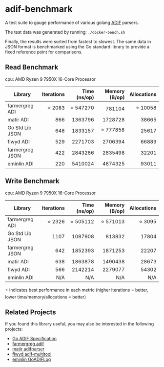 # adif-benchmark

A test suite to gauge performance of various golang [ADIF](https://www.adif.org/) parsers.

The test data was generated by running:
`./docker-bench.sh`

Finally, the results were sorted from fastest to slowest.
The same data in JSON format is benchmarked using the Go standard library to provide a fixed reference point for comparisons.

## Read Benchmark

cpu: AMD Ryzen 9 7950X 16-Core Processor

| Library         | Iterations | Time (ns/op) | Memory (B/op) | Allocations |
|-----------------|-----------:|-------------:|--------------:|------------:|
| farmergreg ADI  | ⭐ 2083    | ⭐ 547270    | 781104       | ⭐ 10058    |
| matir ADI       | 866        | 1363796      | 1728728       | 38665       |
| Go Std Lib JSON | 648        | 1833157      | ⭐ 777858    | 25617        |
| flwyd ADI       | 529        | 2271703      | 2706394       | 66889       |
| farmergreg JSON | 422        | 2843286      | 2835498       | 32201       |
| eminlin ADI     | 220        | 5410024      | 4874325       | 93011       |

## Write Benchmark

cpu: AMD Ryzen 9 7950X 16-Core Processor

| Library         | Iterations | Time (ns/op) | Memory (B/op) | Allocations |
|-----------------|-----------:|-------------:|--------------:|------------:|
| farmergreg ADI  | ⭐ 2326    | ⭐ 505112    | ⭐ 571013    | ⭐ 3095    |
| Go Std Lib JSON | 1107       | 1087908      | 813832        | 17804       |
| farmergreg JSON | 642        | 1852393      | 1871253       | 22207       |
| matir ADI       | 638        | 1863878      | 1490438       | 28673       |
| flwyd ADI       | 566        | 2142214      | 2279077       | 54302       |
| eminlin ADI     | N/A        | N/A          | N/A           | N/A         |

⭐ indicates best performance in each metric (higher iterations = better, lower time/memory/allocations = better)

## Related Projects

If you found this library useful, you may also be interested in the following projects:

- [Go ADIF Specification](https://github.com/farmergreg/spec)
- [farmergreg adif](https://github.com/farmergreg/adif)
- [matir adifparser](https://github.com/Matir/adifparser)
- [flwyd adif-multitool](https://github.com/flwyd/adif-multitool)
- [eminlin GoADIFLog](https://github.com/Eminlin/GoADIFLog)
